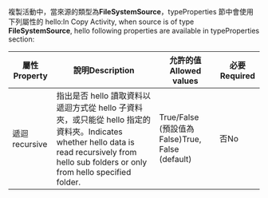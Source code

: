 <span data-ttu-id="9c755-101">複製活動中，當來源的類型為**FileSystemSource**，typeProperties 節中會使用下列屬性的 hello:</span><span class="sxs-lookup"><span data-stu-id="9c755-101">In Copy Activity, when source is of type **FileSystemSource**, hello following properties are available in typeProperties section:</span></span>

| <span data-ttu-id="9c755-102">屬性</span><span class="sxs-lookup"><span data-stu-id="9c755-102">Property</span></span> | <span data-ttu-id="9c755-103">說明</span><span class="sxs-lookup"><span data-stu-id="9c755-103">Description</span></span> | <span data-ttu-id="9c755-104">允許的值</span><span class="sxs-lookup"><span data-stu-id="9c755-104">Allowed values</span></span> | <span data-ttu-id="9c755-105">必要</span><span class="sxs-lookup"><span data-stu-id="9c755-105">Required</span></span> |
| --- | --- | --- | --- |
| <span data-ttu-id="9c755-106">遞迴</span><span class="sxs-lookup"><span data-stu-id="9c755-106">recursive</span></span> |<span data-ttu-id="9c755-107">指出是否 hello 讀取資料以遞迴方式從 hello 子資料夾，或只能從 hello 指定的資料夾。</span><span class="sxs-lookup"><span data-stu-id="9c755-107">Indicates whether hello data is read recursively from hello sub folders or only from hello specified folder.</span></span> |<span data-ttu-id="9c755-108">True/False (預設值為 False)</span><span class="sxs-lookup"><span data-stu-id="9c755-108">True, False (default)</span></span> |<span data-ttu-id="9c755-109">否</span><span class="sxs-lookup"><span data-stu-id="9c755-109">No</span></span> |

